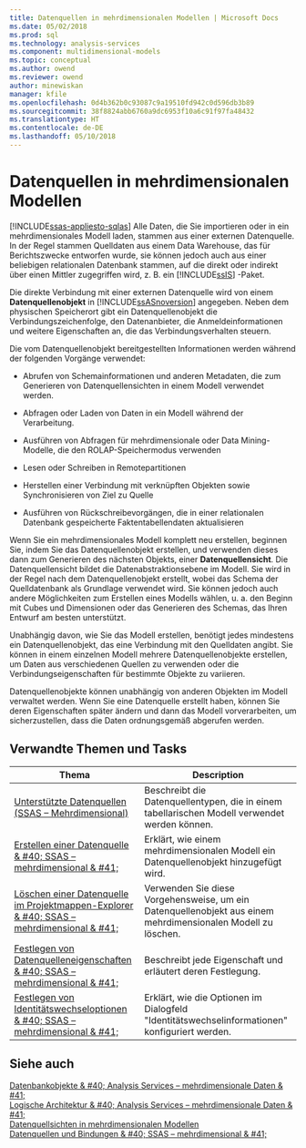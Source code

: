 ```yaml
---
title: Datenquellen in mehrdimensionalen Modellen | Microsoft Docs
ms.date: 05/02/2018
ms.prod: sql
ms.technology: analysis-services
ms.component: multidimensional-models
ms.topic: conceptual
ms.author: owend
ms.reviewer: owend
author: minewiskan
manager: kfile
ms.openlocfilehash: 0d4b362b0c93087c9a19510fd942c0d596db3b89
ms.sourcegitcommit: 38f8824abb6760a9dc6953f10a6c91f97fa48432
ms.translationtype: HT
ms.contentlocale: de-DE
ms.lasthandoff: 05/10/2018
---
```

# <a name="data-sources-in-multidimensional-models"></a>Datenquellen in mehrdimensionalen Modellen
[!INCLUDE[ssas-appliesto-sqlas](../../includes/ssas-appliesto-sqlas.md)]
  Alle Daten, die Sie importieren oder in ein mehrdimensionales Modell laden, stammen aus einer externen Datenquelle. In der Regel stammen Quelldaten aus einem Data Warehouse, das für Berichtszwecke entworfen wurde, sie können jedoch auch aus einer beliebigen relationalen Datenbank stammen, auf die direkt oder indirekt über einen Mittler zugegriffen wird, z. B. ein [!INCLUDE[ssIS](../../includes/ssis-md.md)] -Paket.  
  
 Die direkte Verbindung mit einer externen Datenquelle wird von einem **Datenquellenobjekt** in [!INCLUDE[ssASnoversion](../../includes/ssasnoversion-md.md)] angegeben. Neben dem physischen Speicherort gibt ein Datenquellenobjekt die Verbindungszeichenfolge, den Datenanbieter, die Anmeldeinformationen und weitere Eigenschaften an, die das Verbindungsverhalten steuern.  
  
 Die vom Datenquellenobjekt bereitgestellten Informationen werden während der folgenden Vorgänge verwendet:  
  
-   Abrufen von Schemainformationen und anderen Metadaten, die zum Generieren von Datenquellensichten in einem Modell verwendet werden.  
  
-   Abfragen oder Laden von Daten in ein Modell während der Verarbeitung.  
  
-   Ausführen von Abfragen für mehrdimensionale oder Data Mining-Modelle, die den ROLAP-Speichermodus verwenden  
  
-   Lesen oder Schreiben in Remotepartitionen  
  
-   Herstellen einer Verbindung mit verknüpften Objekten sowie Synchronisieren von Ziel zu Quelle  
  
-   Ausführen von Rückschreibevorgängen, die in einer relationalen Datenbank gespeicherte Faktentabellendaten aktualisieren  
  
 Wenn Sie ein mehrdimensionales Modell komplett neu erstellen, beginnen Sie, indem Sie das Datenquellenobjekt erstellen, und verwenden dieses dann zum Generieren des nächsten Objekts, einer **Datenquellensicht**. Die Datenquellensicht bildet die Datenabstraktionsebene im Modell. Sie wird in der Regel nach dem Datenquellenobjekt erstellt, wobei das Schema der Quelldatenbank als Grundlage verwendet wird. Sie können jedoch auch andere Möglichkeiten zum Erstellen eines Modells wählen, u. a. den Beginn mit Cubes und Dimensionen oder das Generieren des Schemas, das Ihren Entwurf am besten unterstützt.  
  
 Unabhängig davon, wie Sie das Modell erstellen, benötigt jedes mindestens ein Datenquellenobjekt, das eine Verbindung mit den Quelldaten angibt. Sie können in einem einzelnen Modell mehrere Datenquellenobjekte erstellen, um Daten aus verschiedenen Quellen zu verwenden oder die Verbindungseigenschaften für bestimmte Objekte zu variieren.  
  
 Datenquellenobjekte können unabhängig von anderen Objekten im Modell verwaltet werden. Wenn Sie eine Datenquelle erstellt haben, können Sie deren Eigenschaften später ändern und dann das Modell vorverarbeiten, um sicherzustellen, dass die Daten ordnungsgemäß abgerufen werden.  
  
## <a name="related-topics-and-tasks"></a>Verwandte Themen und Tasks  
  
|Thema|Description|  
|-----------|-----------------|  
|[Unterstützte Datenquellen &#40;SSAS – Mehrdimensional&#41;](../../analysis-services/multidimensional-models/supported-data-sources-ssas-multidimensional.md)|Beschreibt die Datenquellentypen, die in einem tabellarischen Modell verwendet werden können.|  
|[Erstellen einer Datenquelle & #40; SSAS – mehrdimensional & #41;](../../analysis-services/multidimensional-models/create-a-data-source-ssas-multidimensional.md)|Erklärt, wie einem mehrdimensionalen Modell ein Datenquellenobjekt hinzugefügt wird.|  
|[Löschen einer Datenquelle im Projektmappen-Explorer & #40; SSAS – mehrdimensional & #41;](../../analysis-services/multidimensional-models/delete-a-data-source-in-solution-explorer-ssas-multidimensional.md)|Verwenden Sie diese Vorgehensweise, um ein Datenquellenobjekt aus einem mehrdimensionalen Modell zu löschen.|  
|[Festlegen von Datenquelleneigenschaften & #40; SSAS – mehrdimensional & #41;](../../analysis-services/multidimensional-models/set-data-source-properties-ssas-multidimensional.md)|Beschreibt jede Eigenschaft und erläutert deren Festlegung.|  
|[Festlegen von Identitätswechseloptionen & #40; SSAS – mehrdimensional & #41;](../../analysis-services/multidimensional-models/set-impersonation-options-ssas-multidimensional.md)|Erklärt, wie die Optionen im Dialogfeld "Identitätswechselinformationen" konfiguriert werden.|  
  
## <a name="see-also"></a>Siehe auch  
 [Datenbankobjekte & #40; Analysis Services – mehrdimensionale Daten & #41;](../../analysis-services/multidimensional-models/olap-logical/database-objects-analysis-services-multidimensional-data.md)   
 [Logische Architektur & #40; Analysis Services – mehrdimensionale Daten & #41;](../../analysis-services/multidimensional-models/olap-logical/understanding-microsoft-olap-logical-architecture.md)   
 [Datenquellsichten in mehrdimensionalen Modellen](../../analysis-services/multidimensional-models/data-source-views-in-multidimensional-models.md)   
 [Datenquellen und Bindungen & #40; SSAS – mehrdimensional & #41;](../../analysis-services/multidimensional-models/data-sources-and-bindings-ssas-multidimensional.md)  
  
  
